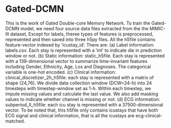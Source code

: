# Gated-DCMN
This is the work of Gated Double-core Memory Network.
To train the Gated-DCMN model, we need four source data files extracted from the the MIMIC-III dataset, 
Except for labels, theree types of features is preprocessed, represented and then saved into three h5py files. All the h5file contains feature-vector indexed by ‘icustay_id’. There are:
(a)	Label information: labels.csv. Each stay is represented with a ‘int’ to indicate die in prediction window or not.
(b)	Static information: static_h5file. Each stay is represented with a 139-dimensional vector to summarize time-invariant features including Gender, Ethnicity, Age, Los and Diagnoses. The categorical variable is one-hot encoded.
(c)	Clinical information: clinical_discretizer_2h_h5file: each stay is represented with a matrix of shape (24,76). We divide data collection window (DCW=24-h) into 24 timesteps with timestep-window set as 1-h. Within each timestep, we impute missing values and calculate the last value. We also add masking values to indicate whether channel is missing or not.
(d)	ECG information: subperiod_II_h5file: each icu stay is represented with a 37500-dimensional vector. To be noted that, this h5file only contains icustays that have both ECG signal and clinical information, that is all the icustays are ecg-clinical-matched.
